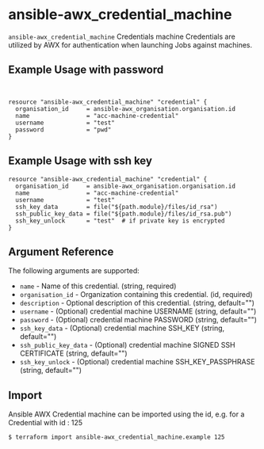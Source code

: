 
# ansible-awx_credential_machine

`ansible-awx_credential_machine` Credentials machine Credentials are utilized by AWX for authentication when launching Jobs against machines.

## Example Usage with password

```hcl


resource "ansible-awx_credential_machine" "credential" {
  organisation_id     = ansible-awx_organisation.organisation.id
  name                = "acc-machine-credential"
  username            = "test"
  password            = "pwd"
}
```

## Example Usage with ssh key

```hcl
resource "ansible-awx_credential_machine" "credential" {
  organisation_id     = ansible-awx_organisation.organisation.id
  name                = "acc-machine-credential"
  username            = "test"
  ssh_key_data        = file("${path.module}/files/id_rsa")
  ssh_public_key_data = file("${path.module}/files/id_rsa.pub")
  ssh_key_unlock      = "test"  # if private key is encrypted
}

```

## Argument Reference

The following arguments are supported:

* `name` - Name of this credential. (string, required)
* `organisation_id` - Organization containing this credential. (id, required)
* `description` - Optional description of this credential. (string, default="")
* `username` - (Optional) credential machine USERNAME (string,  default="")
* `password` - (Optional)  credential machine PASSWORD (string, default="")
* `ssh_key_data` - (Optional)  credential machine SSH_KEY  (string, default="")
* `ssh_public_key_data` - (Optional)  credential machine SIGNED SSH CERTIFICATE  (string, default="")
* `ssh_key_unlock` - (Optional)  credential machine SSH_KEY_PASSPHRASE  (string, default="")



## Import

Ansible AWX Credential machine can be imported using the id, e.g. for a Credential with id : 125

```sh
$ terraform import ansible-awx_credential_machine.example 125
```
